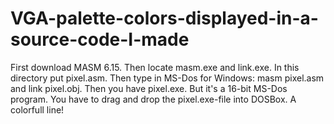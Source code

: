 # VGA-palette-colors-displayed-in-a-source-code-I-made

First download MASM 6.15. Then locate masm.exe and link.exe. In this directory put pixel.asm. Then type in MS-Dos for Windows: masm pixel.asm and link pixel.obj. Then you have pixel.exe. But it's a 16-bit MS-Dos program. You have to drag and drop the pixel.exe-file into DOSBox. A colorfull line!
